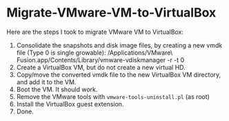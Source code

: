 # Migrate-VMware-VM-to-VirtualBox
Here are the steps I took to migrate VMware VM to VirtualBox:

1. Consolidate the snapshots and disk image files, by creating a new vmdk file (Type 0 is single growable):
    /Applications/VMware\ Fusion.app/Contents/Library/vmware-vdiskmanager -r <current snapshot vmdk file> -t 0 <new vmdk file>
2. Create a VirtualBox VM, but do not create a new virtual HD.
3. Copy/move the converted vmdk file to the new VirtualBox VM directory, and add it to the VM.
4. Boot the VM. It should work.
5. Remove the VMware tools with `vmware-tools-uninstall.pl` (as root)
6. Install the VirtualBox guest extension.
7. Done.
